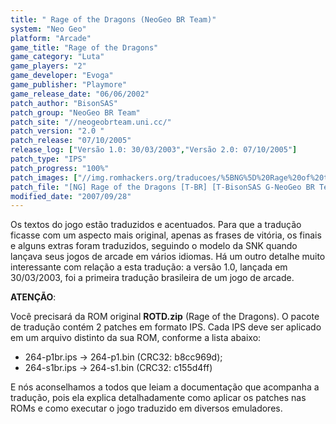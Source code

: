 ```yaml
---
title: " Rage of the Dragons (NeoGeo BR Team)"
system: "Neo Geo"
platform: "Arcade"
game_title: "Rage of the Dragons"
game_category: "Luta"
game_players: "2"
game_developer: "Evoga"
game_publisher: "Playmore"
game_release_date: "06/06/2002"
patch_author: "BisonSAS"
patch_group: "NeoGeo BR Team"
patch_site: "//neogeobrteam.uni.cc/"
patch_version: "2.0 "
patch_release: "07/10/2005"
release_log: ["Versão 1.0: 30/03/2003","Versão 2.0: 07/10/2005"]
patch_type: "IPS"
patch_progress: "100%"
patch_images: ["//img.romhackers.org/traducoes/%5BNG%5D%20Rage%20of%20the%20Dragons%20-%20NGBRT%20-%20Logo.png","//img.romhackers.org/traducoes/%5BNG%5D%20Rage%20of%20the%20Dragons%20-%20NGBRT%20-%201.png","//img.romhackers.org/traducoes/%5BNG%5D%20Rage%20of%20the%20Dragons%20-%20NGBRT%20-%202.png"]
patch_file: "[NG] Rage of the Dragons [T-BR] [T-BisonSAS G-NeoGeo BR Team] [V-2.0 P-100% A-2005].zip"
modified_date: "2007/09/28"
---
```

Os textos do jogo estão traduzidos e acentuados. Para que a tradução ficasse com um aspecto mais original, apenas as frases de vitória, os finais e alguns extras foram traduzidos, seguindo o modelo da SNK quando lançava seus jogos de arcade em vários idiomas. Há um outro detalhe muito interessante com relação a esta tradução: a versão 1.0, lançada em 30/03/2003, foi a primeira tradução brasileira de um jogo de arcade.

<b>ATENÇÃO</b>:

Você precisará da ROM original <b>ROTD.zip</b> (Rage of the Dragons). O pacote de tradução contém 2 patches em formato IPS. Cada IPS deve ser aplicado em um arquivo distinto da sua ROM, conforme a lista abaixo:

- 264-p1br.ips -> 264-p1.bin (CRC32: b8cc969d);
- 264-s1br.ips -> 264-s1.bin (CRC32: c155d4ff)

E nós aconselhamos a todos que leiam a documentação que acompanha a tradução, pois ela explica detalhadamente como aplicar os patches nas ROMs e como executar o jogo traduzido em diversos emuladores.
